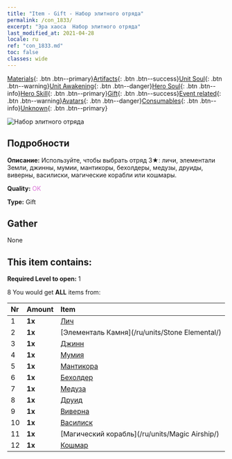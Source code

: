 ```yaml
---
title: "Item - Gift - Набор элитного отряда"
permalink: /con_1833/
excerpt: "Эра хаоса  Набор элитного отряда"
last_modified_at: 2021-04-28
locale: ru
ref: "con_1833.md"
toc: false
classes: wide
---
```

 [Materials](/ItemsRU/){: .btn .btn--primary}[Artifacts](/ItemsRU/Artifacts/){: .btn .btn--success}[Unit Soul](/ItemsRU/UnitSoul/){: .btn .btn--warning}[Unit Awakening](/ItemsRU/UnitAwakening/){: .btn .btn--danger}[Hero Soul](/ItemsRU/HeroSoul/){: .btn .btn--info}[Hero Skill](/ItemsRU/HeroSkill/){: .btn .btn--primary}[Gift](/ItemsRU/Gift/){: .btn .btn--success}[Event related](/ItemsRU/Events/){: .btn .btn--warning}[Avatars](/ItemsRU/Avatars/){: .btn .btn--danger}[Consumables](/ItemsRU/Consumables/){: .btn .btn--info}[Unknown](/ItemsRU/Unknown/){: .btn .btn--primary}

 ![Набор элитного отряда](/images/t/i_907054.png)

## Подробности
 **Описание:** Используйте, чтобы выбрать отряд 3★: личи, элементали Земли, джинны, мумии, мантикоры, бехолдеры, медузы, друиды, виверны, василиски, магические корабли или кошмары.

 **Quality:** <span style="color: #DA70D6">OK</span>

 **Type:** Gift

## Gather

  None

## This item contains:

 **Required Level to open:** 1

 8 You would get **ALL** items  from:

  | Nr | Amount |     Item    |
  |:---|:-------|:------------|
  | 1 |  **1x** | [Лич](/ru/units/Lich/) |  | 
  | 2 |  **1x** | [Элементаль Камня](/ru/units/Stone Elemental/) |  | 
  | 3 |  **1x** | [Джинн](/ru/units/Genie/) |  | 
  | 4 |  **1x** | [Мумия](/ru/units/Mummy/) |  | 
  | 5 |  **1x** | [Мантикора](/ru/units/Manticore/) |  | 
  | 6 |  **1x** | [Бехолдер](/ru/units/Beholder/) |  | 
  | 7 |  **1x** | [Медуза](/ru/units/Medusa/) |  | 
  | 8 |  **1x** | [Друид](/ru/units/Druid/) |  | 
  | 9 |  **1x** | [Виверна](/ru/units/Wyvern/) |  | 
  | 10 |  **1x** | [Василиск](/ru/units/Basilisk/) |  | 
  | 11 |  **1x** | [Магический корабль](/ru/units/Magic Airship/) |  | 
  | 12 |  **1x** | [Кошмар](/ru/units/Nightmare/) |  | 

